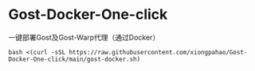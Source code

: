 # Gost-Docker-One-click
一键部署Gost及Gost-Warp代理（通过Docker）
```shell
bash <(curl -sSL https://raw.githubusercontent.com/xiongpahao/Gost-Docker-One-click/main/gost-docker.sh)
```
